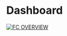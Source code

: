 
# Dashboard

<div class='tableauPlaceholder' id='viz1658173653812' style='position: relative'>
   <noscript><a href='#'><img alt='FC OVERVIEW ' src='https:&#47;&#47;public.tableau.com&#47;static&#47;images&#47;Fi&#47;FinancialComplaintsDashboard_16580523260430&#47;FCOVERVIEW&#47;1_rss.png' style='border: none' /></a></noscript>
   <object class='tableauViz'  style='display:none;'>
      <param name='host_url' value='https%3A%2F%2Fpublic.tableau.com%2F' />
      <param name='embed_code_version' value='3' />
      <param name='site_root' value='' />
      <param name='name' value='FinancialComplaintsDashboard_16580523260430&#47;FCOVERVIEW' />
      <param name='tabs' value='no' />
      <param name='toolbar' value='yes' />
      <param name='static_image' value='https:&#47;&#47;public.tableau.com&#47;static&#47;images&#47;Fi&#47;FinancialComplaintsDashboard_16580523260430&#47;FCOVERVIEW&#47;1.png' />
      <param name='animate_transition' value='yes' />
      <param name='display_static_image' value='yes' />
      <param name='display_spinner' value='yes' />
      <param name='display_overlay' value='yes' />
      <param name='display_count' value='yes' />
      <param name='language' value='en-US' />
   </object>
</div>
